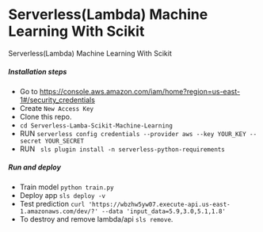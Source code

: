 # Serverless(Lambda) Machine Learning With Scikit
Serverless(Lambda) Machine Learning With Scikit

##### Installation steps
* Go to https://console.aws.amazon.com/iam/home?region=us-east-1#/security_credentials
* Create `New Access Key`
* Clone this repo.
* `cd Serverless-Lamba-Scikit-Machine-Learning`
* RUN `serverless config credentials --provider aws --key YOUR_KEY --secret YOUR_SECRET`
* RUN ` sls plugin install -n serverless-python-requirements` 

##### Run and deploy
* Train model `python train.py`
* Deploy app `sls deploy -v`
* Test prediction `curl 'https://wbzhw5yw07.execute-api.us-east-1.amazonaws.com/dev/?' --data 'input_data=5.9,3.0,5.1,1.8'`
* To destroy and remove lambda/api `sls remove`.

